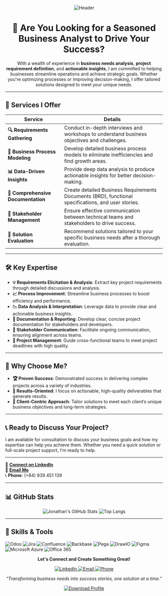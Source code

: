 <!-- Add a Custom Banner Image, Centered -->
<p align="center">
  <img src="https://github.com/taanhluan/JonathanTa/blob/f351209a3b7b2a9fc10db5087680251581c13bf5/Jonathan%20TA-2.png?raw=true" alt="Header" />
</p>

<!-- Center the Header Text -->
<h1 align="center">🎯 Are You Looking for a Seasoned Business Analyst to Drive Your Success?</h1>

<p align="center">
With a wealth of experience in <strong>business needs analysis</strong>, <strong>project requirement definition</strong>, and <strong>actionable insights</strong>, I am committed to helping businesses streamline operations and achieve strategic goals. Whether you're optimizing processes or improving decision-making, I offer tailored solutions designed to meet your unique needs.
</p>

---

## 🚀 **Services I Offer**

| **Service**                        | **Details**                                                                                     |
|------------------------------------|-------------------------------------------------------------------------------------------------|
| **🔍 Requirements Gathering**      | Conduct in-depth interviews and workshops to understand business objectives and challenges.     |
| **🔗 Business Process Modeling**    | Develop detailed business process models to eliminate inefficiencies and find growth areas.      |
| **📊 Data-Driven Insights**         | Provide deep data analysis to produce actionable insights for better decision-making.            |
| **📝 Comprehensive Documentation** | Create detailed Business Requirements Documents (BRD), functional specifications, and user stories.|
| **🤝 Stakeholder Management**       | Ensure effective communication between technical teams and stakeholders to drive success.        |
| **🔧 Solution Evaluation**          | Recommend solutions tailored to your specific business needs after a thorough evaluation.        |

---

## 🛠 **Key Expertise**

- **💡 Requirements Elicitation & Analysis**: Extract key project requirements through detailed discussions and analysis.
- **📈 Process Improvement**: Streamline business processes to boost efficiency and performance.
- **📉 Data Analysis & Interpretation**: Leverage data to provide clear and actionable business insights.
- **📝 Documentation & Reporting**: Develop clear, concise project documentation for stakeholders and developers.
- **💬 Stakeholder Communication**: Facilitate ongoing communication, ensuring alignment across teams.
- **📅 Project Management**: Guide cross-functional teams to meet project deadlines with high quality.

---

## 🌟 **Why Choose Me?**

- **🏆 Proven Success**: Demonstrated success in delivering complex projects across a variety of industries.
- **🎯 Results-Oriented**: I focus on actionable, high-quality deliverables that generate results.
- **👥 Client-Centric Approach**: Tailor solutions to meet each client’s unique business objectives and long-term strategies.

---

## 📞 **Ready to Discuss Your Project?**

I am available for consultation to discuss your business goals and how my expertise can help you achieve them. Whether you need a quick solution or full-scale project support, I'm ready to help.

---

💼 **[Connect on LinkedIn](https://www.linkedin.com/in/taanhluan/)**  
📧 **[Email Me](mailto:taanhluan@gmail.com)**  
📞 **Phone**: (+84) 939 451 139

---

## 📊 **GitHub Stats**

<p align="center">
  <img src="https://github-readme-stats.vercel.app/api?username=taanhluan&show_icons=true&theme=radical" alt="Jonathan's GitHub Stats" />
  <img src="https://github-readme-stats.vercel.app/api/top-langs/?username=taanhluan&layout=compact&theme=dark" alt="Top Langs" />
</p>

---

## 🚀 **Skills & Tools**

![Odoo](https://img.shields.io/badge/-Odoo-77127B?style=flat-square&logo=odoo)
![Jira](https://img.shields.io/badge/-Jira-0052CC?style=flat-square&logo=jira)
![Confluence](https://img.shields.io/badge/-Confluence-172B4D?style=flat-square&logo=confluence)
![Backbase](https://img.shields.io/badge/-Backbase-FF6F61?style=flat-square&logo=data:image/svg+xml;base64,...)
![Pega](https://img.shields.io/badge/-Pega-0D678F?style=flat-square&logo=data:image/svg+xml;base64,...)
![DrawIO](https://img.shields.io/badge/-DrawIO-FF9100?style=flat-square&logo=data:image/svg+xml;base64,...)
![Figma](https://img.shields.io/badge/-Figma-F24E1E?style=flat-square&logo=figma)
![Microsoft Azure](https://img.shields.io/badge/-Azure-0089D6?style=flat-square&logo=microsoft-azure)
![Office 365](https://img.shields.io/badge/-Office_365-D83B01?style=flat-square&logo=microsoft-office)

<!-- Enhanced Footer Banner, Centered -->

<!-- Add Footer Content -->
<p align="center">
  <b>Let's Connect and Create Something Great!</b>
</p>

<p align="center">
  <a href="https://www.linkedin.com/in/taanhluan/">
    <img src="https://img.shields.io/badge/-LinkedIn-0077B5?style=flat-square&logo=linkedin&logoColor=white" alt="LinkedIn">
  </a>
  <a href="mailto:taanhluan@gmail.com">
    <img src="https://img.shields.io/badge/-Email-D14836?style=flat-square&logo=gmail&logoColor=white" alt="Email">
  </a>
  <a href="tel:+84939451139">
    <img src="https://img.shields.io/badge/-Phone-34A853?style=flat-square&logo=whatsapp&logoColor=white" alt="Phone">
  </a>
</p>

<p align="center">
  <i>“Transforming business needs into success stories, one solution at a time.”</i>
</p>

<!-- Add Download Button -->
<p align="center">
  <a href="https://github.com/taanhluan/JonathanTa/raw/main/Ta%20Anh%20Luan%20CV.pdf" download>
    <img src="https://img.shields.io/badge/-Download_Profile-FF5733?style=for-the-badge&logo=download&logoColor=white" alt="Download Profile">
  </a>
</p>
